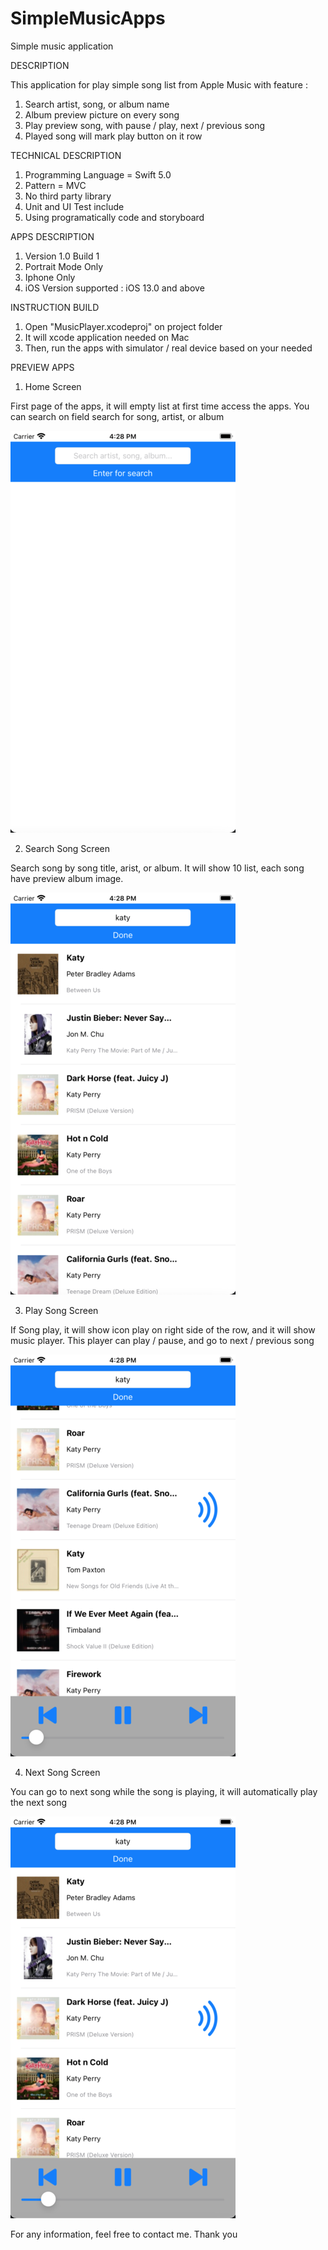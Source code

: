 # SimpleMusicApps
Simple music application

DESCRIPTION

This application for play simple song list from Apple Music with feature : 
1. Search artist, song, or album name
2. Album preview picture on every song
3. Play preview song, with pause / play, next / previous song
4. Played song will mark play button on it row

TECHNICAL DESCRIPTION

1. Programming Language = Swift 5.0
2. Pattern = MVC
3. No third party library
4. Unit and UI Test include
5. Using programatically code and storyboard

APPS DESCRIPTION

1. Version 1.0 Build 1
2. Portrait Mode Only
3. Iphone Only
4. iOS Version supported : iOS 13.0 and above

INSTRUCTION BUILD

1. Open "MusicPlayer.xcodeproj" on project folder
2. It will xcode application needed on Mac
3. Then, run the apps with simulator / real device based on your needed

PREVIEW APPS

1. Home Screen

First page of the apps, it will empty list at first time access the apps. You can search on field search for song, artist, or album

![alt text](https://raw.githubusercontent.com/fiirrman/SimpleMusicApps/main/SS/home-resize.png)

2. Search Song Screen

Search song by song title, arist, or album. It will show 10 list, each song have preview album image. 

![alt text](https://raw.githubusercontent.com/fiirrman/SimpleMusicApps/main/SS/searchsong.png)

3. Play Song Screen

If Song play, it will show icon play on right side of the row, and it will show music player. This player can play / pause, and go to next / previous song

![alt text](https://github.com/fiirrman/SimpleMusicApps/blob/main/SS/playsong-resize.png)

4. Next Song Screen

You can go to next song while the song is playing, it will automatically play the next song

![alt text](https://github.com/fiirrman/SimpleMusicApps/blob/main/SS/nextsong-resize.png)


For any information, feel free to contact me.
Thank you



